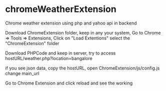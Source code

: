 # chromeWeatherExtension
Chrome weather extension using php and yahoo api in backend

Download ChromeExtension folder, keep in any your system, 
Go to Chrome => Tools => Extensions, Click on "Load Extentions" select the "ChromeExtension" folder

Download PHPCode and keep in server, try to access hostURL/weather.php?location=bangalore

if you see json data, copy the hostURL, open ChromeExtension/js/config.js change main_url

Go to Chrome Extension and click reload and see the working

